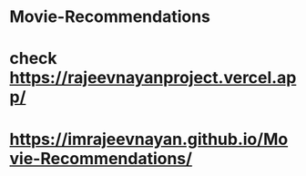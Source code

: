 # Movie-Recommendations
# check https://rajeevnayanproject.vercel.app/
# https://imrajeevnayan.github.io/Movie-Recommendations/
